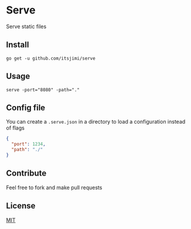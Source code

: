 # Serve
Serve static files

## Install
```shell
go get -u github.com/itsjimi/serve
```

## Usage
```shell
serve -port="8080" -path="."
```

## Config file
You can create a `.serve.json` in a directory to load a configuration instead of flags
```json
{
  "port": 1234,
  "path": "./"
}
```

## Contribute
Feel free to fork and make pull requests

## License
[MIT](https://github.com/ItsJimi/serve/blob/master/LICENSE)